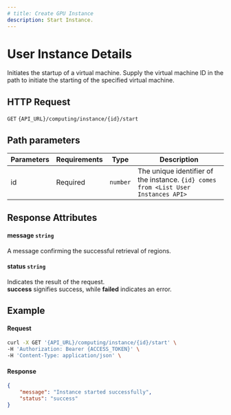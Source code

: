 ```yaml
---
# title: Create GPU Instance
description: Start Instance.
---
```


# User Instance Details

Initiates the startup of a virtual machine. Supply the virtual machine ID in the path to initiate the starting of the specified virtual machine.

## HTTP Request

`GET` `{API_URL}/computing/instance/{id}/start`

## Path parameters

| Parameters     | Requirements      | Type       | Description      |
|---------------|--------------------|----------------|----------------|
| id      | Required    | `number`       | The unique identifier of the instance. `{id} comes from <List User Instances API>` |

## Response Attributes

#### message `string`

  A message confirming the successful retrieval of regions.

#### status `string`

  Indicates the result of the request.  
  **success** signifies success, while **failed** indicates an error.

## Example

#### Request

```bash
curl -X GET '{API_URL}/computing/instance/{id}/start' \
-H 'Authorization: Bearer {ACCESS_TOKEN}' \
-H 'Content-Type: application/json' \

```

#### Response

```json
{
    "message": "Instance started successfully",
    "status": "success"
}
```

